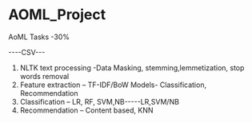 # AOML_Project

AoML  Tasks -30%

----CSV---

1.	NLTK text processing -Data Masking, stemming,lemmetization, stop words removal
2.	Feature extraction – TF-IDF/BoW
Models- Classification, Recommendation
3.	Classification – LR, RF, SVM,NB-----LR,SVM/NB
4.	Recommendation – Content based, KNN
